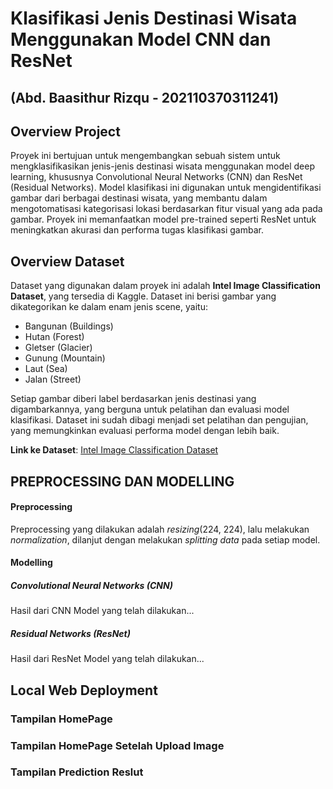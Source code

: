 # Klasifikasi Jenis Destinasi Wisata Menggunakan Model CNN dan ResNet
## (Abd. Baasithur Rizqu - 202110370311241)
## Overview Project
Proyek ini bertujuan untuk mengembangkan sebuah sistem untuk mengklasifikasikan jenis-jenis destinasi wisata menggunakan model deep learning, khususnya Convolutional Neural Networks (CNN) dan ResNet (Residual Networks). Model klasifikasi ini digunakan untuk mengidentifikasi gambar dari berbagai destinasi wisata, yang membantu dalam mengotomatisasi kategorisasi lokasi berdasarkan fitur visual yang ada pada gambar. Proyek ini memanfaatkan model pre-trained seperti ResNet untuk meningkatkan akurasi dan performa tugas klasifikasi gambar.

## Overview Dataset

Dataset yang digunakan dalam proyek ini adalah **Intel Image Classification Dataset**, yang tersedia di Kaggle. Dataset ini berisi gambar yang dikategorikan ke dalam enam jenis scene, yaitu:

- Bangunan (Buildings)
- Hutan (Forest)
- Gletser (Glacier)
- Gunung (Mountain)
- Laut (Sea)
- Jalan (Street)

Setiap gambar diberi label berdasarkan jenis destinasi yang digambarkannya, yang berguna untuk pelatihan dan evaluasi model klasifikasi. Dataset ini sudah dibagi menjadi set pelatihan dan pengujian, yang memungkinkan evaluasi performa model dengan lebih baik.

**Link ke Dataset**: [Intel Image Classification Dataset](https://www.kaggle.com/datasets/puneet6060/intel-image-classification)

## PREPROCESSING DAN MODELLING
#### Preprocessing
Preprocessing yang dilakukan adalah _resizing_(224, 224), lalu melakukan _normalization_, dilanjut dengan melakukan _splitting data_ pada setiap model.
#### Modelling
##### Convolutional Neural Networks (CNN)
Hasil dari CNN Model yang telah dilakukan...
##### Residual Networks (ResNet)
Hasil dari ResNet Model yang telah dilakukan...
## Local Web Deployment
### Tampilan HomePage
### Tampilan HomePage Setelah Upload Image
### Tampilan Prediction Reslut
